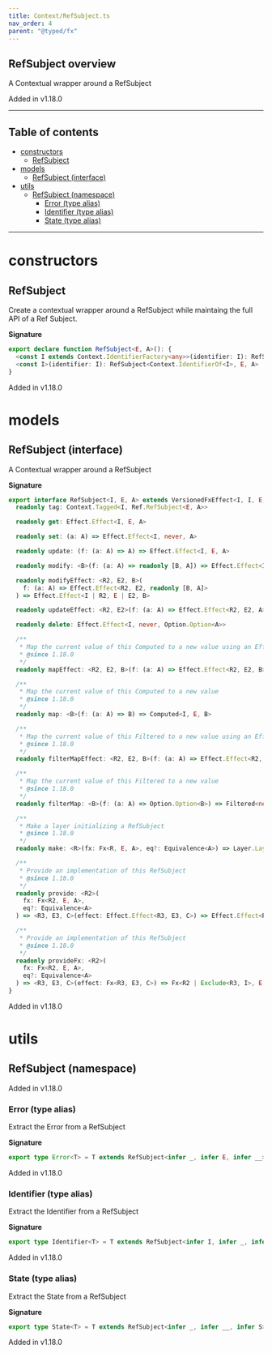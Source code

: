 ```yaml
---
title: Context/RefSubject.ts
nav_order: 4
parent: "@typed/fx"
---
```


## RefSubject overview

A Contextual wrapper around a RefSubject

Added in v1.18.0

---

<h2 class="text-delta">Table of contents</h2>

- [constructors](#constructors)
  - [RefSubject](#refsubject)
- [models](#models)
  - [RefSubject (interface)](#refsubject-interface)
- [utils](#utils)
  - [RefSubject (namespace)](#refsubject-namespace)
    - [Error (type alias)](#error-type-alias)
    - [Identifier (type alias)](#identifier-type-alias)
    - [State (type alias)](#state-type-alias)

---

# constructors

## RefSubject

Create a contextual wrapper around a RefSubject while maintaing the full API of
a Ref Subject.

**Signature**

```ts
export declare function RefSubject<E, A>(): {
  <const I extends Context.IdentifierFactory<any>>(identifier: I): RefSubject<Context.IdentifierOf<I>, E, A>
  <const I>(identifier: I): RefSubject<Context.IdentifierOf<I>, E, A>
}
```

Added in v1.18.0

# models

## RefSubject (interface)

A Contextual wrapper around a RefSubject

**Signature**

```ts
export interface RefSubject<I, E, A> extends VersionedFxEffect<I, I, E, A, I, E, A> {
  readonly tag: Context.Tagged<I, Ref.RefSubject<E, A>>

  readonly get: Effect.Effect<I, E, A>

  readonly set: (a: A) => Effect.Effect<I, never, A>

  readonly update: (f: (a: A) => A) => Effect.Effect<I, E, A>

  readonly modify: <B>(f: (a: A) => readonly [B, A]) => Effect.Effect<I, E, B>

  readonly modifyEffect: <R2, E2, B>(
    f: (a: A) => Effect.Effect<R2, E2, readonly [B, A]>
  ) => Effect.Effect<I | R2, E | E2, B>

  readonly updateEffect: <R2, E2>(f: (a: A) => Effect.Effect<R2, E2, A>) => Effect.Effect<I | R2, E | E2, A>

  readonly delete: Effect.Effect<I, never, Option.Option<A>>

  /**
   * Map the current value of this Computed to a new value using an Effect
   * @since 1.18.0
   */
  readonly mapEffect: <R2, E2, B>(f: (a: A) => Effect.Effect<R2, E2, B>) => Computed<R2, E | E2, B>

  /**
   * Map the current value of this Computed to a new value
   * @since 1.18.0
   */
  readonly map: <B>(f: (a: A) => B) => Computed<I, E, B>

  /**
   * Map the current value of this Filtered to a new value using an Effect
   * @since 1.18.0
   */
  readonly filterMapEffect: <R2, E2, B>(f: (a: A) => Effect.Effect<R2, E2, Option.Option<B>>) => Filtered<R2, E | E2, B>

  /**
   * Map the current value of this Filtered to a new value
   * @since 1.18.0
   */
  readonly filterMap: <B>(f: (a: A) => Option.Option<B>) => Filtered<never, E, B>

  /**
   * Make a layer initializing a RefSubject
   * @since 1.18.0
   */
  readonly make: <R>(fx: Fx<R, E, A>, eq?: Equivalence<A>) => Layer.Layer<R, never, I>

  /**
   * Provide an implementation of this RefSubject
   * @since 1.18.0
   */
  readonly provide: <R2>(
    fx: Fx<R2, E, A>,
    eq?: Equivalence<A>
  ) => <R3, E3, C>(effect: Effect.Effect<R3, E3, C>) => Effect.Effect<R2 | Exclude<R3, I>, E | E3, C>

  /**
   * Provide an implementation of this RefSubject
   * @since 1.18.0
   */
  readonly provideFx: <R2>(
    fx: Fx<R2, E, A>,
    eq?: Equivalence<A>
  ) => <R3, E3, C>(effect: Fx<R3, E3, C>) => Fx<R2 | Exclude<R3, I>, E | E3, C>
}
```

Added in v1.18.0

# utils

## RefSubject (namespace)

Added in v1.18.0

### Error (type alias)

Extract the Error from a RefSubject

**Signature**

```ts
export type Error<T> = T extends RefSubject<infer _, infer E, infer __> ? E : never
```

Added in v1.18.0

### Identifier (type alias)

Extract the Identifier from a RefSubject

**Signature**

```ts
export type Identifier<T> = T extends RefSubject<infer I, infer _, infer __> ? I : never
```

Added in v1.18.0

### State (type alias)

Extract the State from a RefSubject

**Signature**

```ts
export type State<T> = T extends RefSubject<infer _, infer __, infer S> ? S : never
```

Added in v1.18.0
